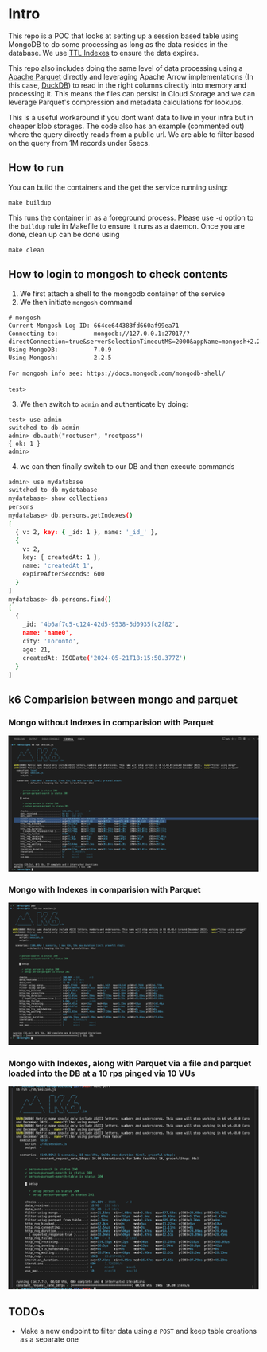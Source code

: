 # Intro
This repo is a POC that looks at setting up a session based table using MongoDB to do some processing as long as the 
data resides in the database. We use [TTL Indexes](https://www.mongodb.com/docs/manual/core/index-ttl/) to ensure the data expires.

This repo also includes doing the same level of data processing using a [Apache Parquet](https://parquet.apache.org/) directly and leveraging Apache Arrow implementations (In this case, [DuckDB](https://duckdb.org/docs/data/parquet/overview.html))
to read in the right columns directly into memory and processing it.
This means the files can persist in Cloud Storage and we can leverage Parquet's compression and metadata calculations for lookups.

This is a useful workaround if you dont want data to live in your infra but in cheaper blob storages.
The code also has an example (commented out) where the query directly reads from a public url.
We are able to filter based on the query from 1M records under 5secs.
## How to run
You can build the containers and the get the service running using:
```
make buildup
```
This runs the container in as a foreground process.
Please use `-d` option to the `buildup` rule in Makefile to ensure it runs as a daemon.
Once you are done, clean up can be done using
```
make clean
```


## How to login to mongosh to check contents
1. We first attach a shell to the mongodb container of the service
2. We then initiate `mongosh` command
```
# mongosh
Current Mongosh Log ID: 664ce644383fd660af99ea71
Connecting to:          mongodb://127.0.0.1:27017/?directConnection=true&serverSelectionTimeoutMS=2000&appName=mongosh+2.2.5
Using MongoDB:          7.0.9
Using Mongosh:          2.2.5

For mongosh info see: https://docs.mongodb.com/mongodb-shell/

test> 
```
3. We then switch to `admin` and authenticate by doing:
```
test> use admin
switched to db admin
admin> db.auth("rootuser", "rootpass")
{ ok: 1 }
admin>
```
4. we can then finally switch to our DB and then execute commands
```bash
admin> use mydatabase
switched to db mydatabase
mydatabase> show collections
persons
mydatabase> db.persons.getIndexes()
[
  { v: 2, key: { _id: 1 }, name: '_id_' },
  {
    v: 2,
    key: { createdAt: 1 },
    name: 'createdAt_1',
    expireAfterSeconds: 600
  }
]
mydatabase> db.persons.find()
[
  {
    _id: '4b6af7c5-c124-42d5-9538-5d0935fc2f82',
    name: 'name0',
    city: 'Toronto',
    age: 21,
    createdAt: ISODate('2024-05-21T18:15:50.377Z')
  }
]
```

## k6 Comparision between mongo and parquet
### Mongo without Indexes in comparision with Parquet
![image](./k6/k6-mongo-with-no-index.png)
### Mongo with Indexes in comparision with Parquet
![image](./k6/k6-mongo-with-index.png)
### Mongo with Indexes, along with Parquet via a file and parquet loaded into the DB at a 10 rps pinged via 10 VUs
![image](./k6/k6-mongo-parquet-file-and-table.png)

## TODOs
- Make a new endpoint to filter data using a `POST` and keep table creations as a separate one


